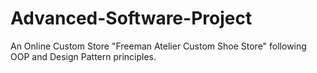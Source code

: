 # Advanced-Software-Project
An Online Custom Store "Freeman Atelier Custom Shoe Store" following OOP and Design Pattern principles.

